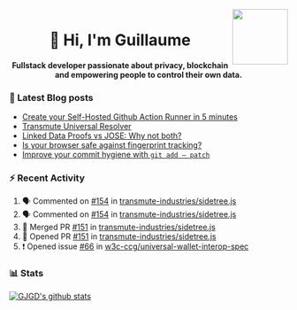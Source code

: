 <img align='right' src='https://user-images.githubusercontent.com/5713670/87202985-820dcb80-c2b6-11ea-9f56-7ec461c497c3.gif' width='100"'>

<h1 align="center">👋 Hi, I'm Guillaume</h1>
<h4 align="center">Fullstack developer passionate about privacy, blockchain and empowering people to control their own data.

### 📝 Latest Blog posts

<!-- BLOG-POST-LIST:START -->
- [Create your Self-Hosted Github Action Runner in 5 minutes](https://medium.com/@gjgd/create-your-self-hosted-github-action-runner-in-5-minutes-a9eff615edc4?source=rss-35e0d58bf235------2)
- [Transmute Universal Resolver](https://medium.com/transmute-techtalk/transmute-universal-resolver-b6c8509858f?source=rss-35e0d58bf235------2)
- [Linked Data Proofs vs JOSE: Why not both?](https://medium.com/transmute-techtalk/linked-data-proofs-vs-jose-why-not-both-1594393418cc?source=rss-35e0d58bf235------2)
- [Is your browser safe against fingerprint tracking?](https://medium.com/@gjgd/is-your-browser-safe-against-fingerprint-tracking-6126952b805b?source=rss-35e0d58bf235------2)
- [Improve your commit hygiene with `git add — patch`](https://medium.com/transmute-techtalk/improve-your-commit-hygiene-with-git-add-patch-3b7dd9c117c4?source=rss-35e0d58bf235------2)
<!-- BLOG-POST-LIST:END -->

### :zap: Recent Activity

<!--START_SECTION:activity-->
1. 🗣 Commented on [#154](https://github.com/transmute-industries/sidetree.js/issues/154) in [transmute-industries/sidetree.js](https://github.com/transmute-industries/sidetree.js)
2. 🗣 Commented on [#154](https://github.com/transmute-industries/sidetree.js/issues/154) in [transmute-industries/sidetree.js](https://github.com/transmute-industries/sidetree.js)
3. 🎉 Merged PR [#151](https://github.com/transmute-industries/sidetree.js/pull/151) in [transmute-industries/sidetree.js](https://github.com/transmute-industries/sidetree.js)
4. 💪 Opened PR [#151](https://github.com/transmute-industries/sidetree.js/pull/151) in [transmute-industries/sidetree.js](https://github.com/transmute-industries/sidetree.js)
5. ❗️ Opened issue [#66](https://github.com/w3c-ccg/universal-wallet-interop-spec/issues/66) in [w3c-ccg/universal-wallet-interop-spec](https://github.com/w3c-ccg/universal-wallet-interop-spec)
<!--END_SECTION:activity-->

### 📊 Stats

[![GJGD's github stats](https://github-readme-stats.vercel.app/api?username=gjgd&count_private=true&show_icons=true&custom_title=My%20Github%20Stats)](https://github.com/anuraghazra/github-readme-stats)

